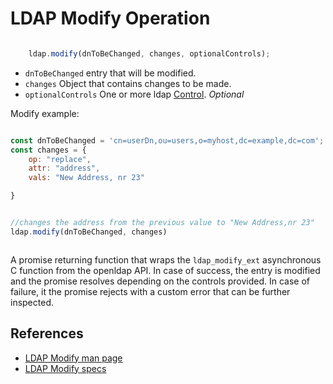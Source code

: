 # LDAP Modify Operation

```javascript

    ldap.modify(dnToBeChanged, changes, optionalControls);
```
* `dnToBeChanged` entry that will be modified.
* `changes` Object that contains changes to be made.
* `optionalControls` One or more ldap [Control](../controls.MD). _Optional_

Modify example:

```javascript

const dnToBeChanged = 'cn=userDn,ou=users,o=myhost,dc=example,dc=com';
const changes = {
    op: "replace",
    attr: "address",
    vals: "New Address, nr 23"

}


//changes the address from the previous value to "New Address,nr 23"
ldap.modify(dnToBeChanged, changes)



```

A promise returning function that wraps the `ldap_modify_ext` asynchronous C function from the openldap API. In case of success, the entry is modified and the promise resolves depending on the controls provided. In case of failure, it the promise rejects with a custom error that can be further inspected.


## References 

* [LDAP Modify man page](https://linux.die.net/man/3/ldap_modify_ext)
* [LDAP Modify specs](https://www.ldap.com/the-ldap-modify-operation)